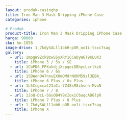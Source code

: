 ```yaml
---
layout: produk-casinghp
title: Iron Man 3 Mask Dripping iPhone Case
categories: iphone

# Produk
product-title: Iron Man 3 Mask Dripping iPhone Case
harga: 90000
sku: hn-1858
image-drive: 1_7kdySALll1obH-pOR_oo1i-tsxc7sag
gallery:
  - url: 1mpgW9Zck9zwSSyXRY1CCaDyW6T9KLUX3
    title: iPhone 5 / 5s / SE
  - url: 1CbPD6_FPXukdjjXcpqeiDBhycLcrlkzU
    title: iPhone 6 / 6s
  - url: 15BWonOA7nnuEX0mOMdrN8KM59sl3EBA_
    title: iPhone 6 Plus / 6s Plus
  - url: 1L5Ccgxcat2IaCi-7Z48sM8ihsnh-MvoN
    title: iPhone 7 / 8
  - url: 1JoQ-DcL-SGuOB4YBxIoxiC6uqcADGlpR
    title: iPhone 7 Plus / 8 Plus
  - url: 1_7kdySALll1obH-pOR_oo1i-tsxc7sag
    title: iPhone X
---
```

